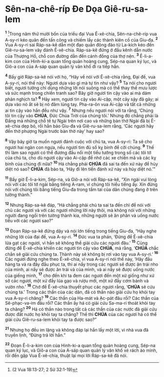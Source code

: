 # Sên-na-chê-ríp Đe Dọa Giê-ru-sa-lem
<sup><b>1</b></sup> [^1@-10629547-fc12-4640-982c-b41084875ff1]Trong năm thứ mười bốn của triều đại Vua Ê-xê-chia, Sên-na-chê-ríp vua A-sy-ri kéo quân đến tấn công và chiếm lấy các thành kiên cố của Giu-đa. <sup><b>2</b></sup> Vua A-sy-ri sai Ráp-sa-kê dẫn một đạo quân đông đảo từ La-kích kéo đến Giê-ru-sa-lem vây đánh Ê-xê-chia. Ráp-sa-kê đứng ở đầu kênh dẫn nước của Thượng Hồ, chỗ con đường dẫn đến cánh đồng của thợ nện. <sup><b>3</b></sup> Ê-li-a-kim con của Hinh-ki-a quan tổng quản hoàng cung, Sép-na quan ký lục, và Giô-a con của A-sáp quan quản lý văn khố đi ra tiếp hắn.

<sup><b>4</b></sup> Bấy giờ Ráp-sa-kê nói với họ, “Hãy về nói với Ê-xê-chia rằng, Đại đế, vua A-sy-ri, nói thế này: Ngươi dựa vào gì mà tự tin như vậy? <sup><b>5</b></sup> Ta nói cho ngươi biết, ngươi tưởng chỉ dùng những lời nói suông mà có thể thay thế mưu lược và sức mạnh trong chiến tranh sao? Bây giờ ngươi tin cậy vào ai mà dám phản nghịch ta? <sup><b>6</b></sup> Hãy xem, ngươi tin cậy vào Ai-cập, một cây sậy đã gãy; ai dựa vào nó ắt sẽ bị nó đâm lủng tay. Pha-ra-ôn vua Ai-cập và tất cả những ai tin cậy vào hắn đều như vậy. <sup><b>7</b></sup> Nhưng nếu ngươi nói với ta rằng, ‘Chúng tôi tin cậy vào **CHÚA**, Đức Chúa Trời của chúng tôi.’ Nhưng đó chẳng phải là Đấng mà những chỗ tế tự Ngài trên nơi cao và những bàn thờ Ngài đã bị Ê-xê-chia dẹp bỏ, rồi hắn bảo Giu-đa và Giê-ru-sa-lem rằng, ‘Các ngươi hãy đến thờ phượng Ngài trước bàn thờ này’ hay sao?

<sup><b>8</b></sup> Vậy bây giờ ta muốn ngươi đánh cuộc với chủ ta, vua A-sy-ri: Ta sẽ cho ngươi hai ngàn con ngựa, nếu ngươi tìm đủ số kỵ binh để cỡi chúng. <sup><b>9</b></sup> Thế thì làm sao ngươi có thể đương đầu nổi một tiểu tướng trong số các tôi tớ của chủ ta, cho dù ngươi cậy vào Ai-cập để nhờ các xe chiến mã và các kỵ binh của chúng đi nữa? <sup><b>10</b></sup> Há chẳng phải **CHÚA** đã sai ta đến xứ này để hủy diệt nó sao? **CHÚA** đã bảo ta, ‘Hãy đi lên tiến đánh xứ này và hủy diệt nó.’”

<sup><b>11</b></sup> Bấy giờ Ê-li-a-kim, Sép-na, và Giô-a nói với Ráp-sa-kê, “Xin ngài vui lòng nói với các tôi tớ ngài bằng tiếng A-ram, vì chúng tôi hiểu tiếng ấy. Xin đừng nói với chúng tôi bằng tiếng Giu-đa trong tầm tai của dân chúng đang ở trên tường thành.”

<sup><b>12</b></sup> Nhưng Ráp-sa-kê đáp, “Há chẳng phải chủ ta sai ta đến chỉ để nói với chủ các ngươi và với các ngươi những lời này thôi, mà không nói với những người đang ngồi trên tường thành kia, những người sẽ ăn phân và uống nước tiểu với các ngươi sao?”

<sup><b>13</b></sup> Đoạn Ráp-sa-kê đứng dậy và nói lớn tiếng trong tiếng Giu-đa, “Hãy nghe những lời của đại đế, vua A-sy-ri. <sup><b>14</b></sup> Đức vua ta phán, ‘Đừng để Ê-xê-chia lừa gạt các ngươi, vì hắn sẽ không thể giải cứu các ngươi đâu.’ <sup><b>15</b></sup> Cũng đừng để Ê-xê-chia khiến các ngươi tin cậy vào **CHÚA**, mà rằng, ‘**CHÚA** chắc chắn sẽ giải cứu chúng ta. Thành này sẽ không bị rơi vào tay vua A-sy-ri.’ <sup><b>16</b></sup> Các ngươi đừng nghe theo Ê-xê-chia, vì vua A-sy-ri nói thế này, ‘Hãy đầu hàng ta và ra đây đầu phục ta, thì ai nấy trong các ngươi sẽ được ăn trái nho của mình, ai nấy sẽ được ăn trái vả của mình, và ai nấy sẽ được uống nước của giếng mình, <sup><b>17</b></sup> cho đến khi ta đem các ngươi đến một xứ giống như xứ sở các ngươi, một xứ đầy lúa gạo và rượu mới, một xứ đầy cơm bánh và vườn nho.’ <sup><b>18</b></sup> Chớ để Ê-xê-chia thuyết phục các ngươi rằng, ‘**CHÚA** sẽ cứu chúng ta.’ Trong các thần của các dân, đã có thần nào giải cứu họ khỏi tay vua A-sy-ri chăng? <sup><b>19</b></sup> Các thần của Ha-mát và Ạc-pát đâu rồi? Các thần của Sê-phạc-va-im đâu rồi? Các thần ấy há có giải cứu Sa-ma-ri thoát khỏi tay ta chăng? <sup><b>20</b></sup> Há có thần nào trong tất cả các thần của các nước đã giải cứu được đất nước họ khỏi tay ta chăng? Thế thì **CHÚA** của các ngươi há có thể giải cứu Giê-ru-sa-lem khỏi tay ta được sao?”

<sup><b>21</b></sup> Nhưng họ đều im lặng và không đáp lại hắn lấy một lời, vì nhà vua đã truyền lịnh, “Đừng trả lời hắn.”

<sup><b>22</b></sup> Đoạn Ê-li-a-kim con của Hinh-ki-a quan tổng quản hoàng cung, Sép-na quan ký lục, và Giô-a con của A-sáp quan quản lý văn khố xé rách áo mình, rồi đến gặp Vua Ê-xê-chia, thuật lại mọi lời Ráp-sa-kê đã nói.

[^1@-10629547-fc12-4640-982c-b41084875ff1]: (2 Vua 18:13-27; 2 Sử 32:1-19)